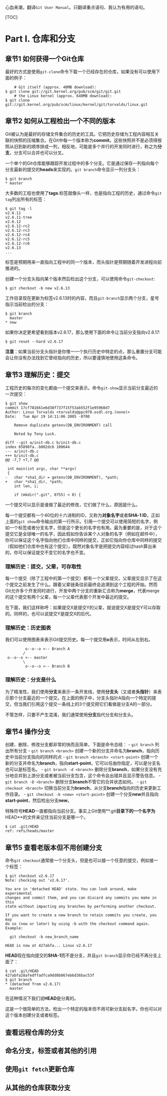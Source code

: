 
心血来潮，翻译`Git User Manual`。只翻译重点语句、我认为有用的语句。

[TOC]

# Part I. 仓库和分支 #
## 章节1  如何获得一个Git仓库 ##
最好的方式是使用`git-clone`命令下载一个已经存在的仓库，如果没有可以使用下面的例子：
```
	# Git itself (approx. 40MB download):
$ git clone git://git.kernel.org/pub/scm/git/git.git
	# the Linux kernel (approx. 640MB download):
$ git clone git://git.kernel.org/pub/scm/linux/kernel/git/torvalds/linux.git
```

## 章节2  如何从工程检出一个不同的版本 ##
Git被认为是最好的存储文件集合的历史的工具。它把历史存储为工程内容相互关联的快照的压缩集合。在Git中每一个版本称为**commit**。这些快照并不是必须得按照从旧到新的顺序排成一列，相反地，可能是多个并行的开发同时进行，称之为**分支**，分支可以合并也可以分叉。

一个单个的Git仓库能够跟踪开发过程中的多个分支。它是通过保存一列指向每个分支最新的提交的**heads**来实现的。`git branch`命令显示一列分支头：
```
$ git branch
* master
```

大多数的工程也使用了**tags**.标签就像头一样，也是指向工程的历史，通过命令`git tag`列出所有的标签：
```
$ git tag -l
v2.6.11
v2.6.11-tree
v2.6.12
v2.6.12-rc2
v2.6.12-rc3
v2.6.12-rc4
v2.6.12-rc5
v2.6.12-rc6
v2.6.13
...
```

标签是预期用来一直指向工程中的同一个版本，而头指针是预期随着开发进程向前推进的。

创建一个分支头指向某个版本然后检出这个分支，可以使用命令`git-checkout`:
```
$ git checkout -b new v2.6.13
```

工作目录现在更新为标签v2.6.13时的内容，而且`git-branch`显示两个分支，星号指示当前检出的分支：
```
$ git branch
  master
* new
```

如果你决定更希望看到版本v2.6.17，那么使用下面的命令让当前分支指向v2.6.17:
```
$ git reset --hard v2.6.17
```

**注意**：如果当前分支头指针是你惟一一个执行历史中特定的点，那么重置分支可能会让你没有办法找到它曾经指向的历史，所以要谨慎地使用这条命令。


## 章节3  理解历史：提交 ##
工程历史的每次的变化都由一个提交来表示。命令`git-show`显示当前分支最近的一次提交：
```
$ git show
commit 17cf781661e6d38f737f15f53ab552f1e95960d7
Author: Linus Torvalds <torvalds@ppc970.osdl.org.(none)>
Date:   Tue Apr 19 14:11:06 2005 -0700

    Remove duplicate getenv(DB_ENVIRONMENT) call

    Noted by Tony Luck.

diff --git a/init-db.c b/init-db.c
index 65898fa..b002dc6 100644
--- a/init-db.c
+++ b/init-db.c
@@ -7,7 +7,7 @@

 int main(int argc, char **argv)
 {
-	char *sha1_dir = getenv(DB_ENVIRONMENT), *path;
+	char *sha1_dir, *path;
 	int len, i;

 	if (mkdir(".git", 0755) < 0) {
```

一个提交可以显示是谁做了最近的修改，它们做了什么，原因是什么。

每一个提交都有一个40位的十六进制的ID，又称为**对象名字**或者**SHA-1 ID**，正如上面的`git show`命令输出的第一行所示。引用一个提交可以使用简短的名字，例如一个标签或者分支名字，但是这个更长的名字也有用。最为重要的是，对于这个提交它是全球唯一的名字，因此假如你告诉某个人对象的名字（例如在邮件中），你可以保证这个名字指向他们仓库中同样的提交，正如它指向你仓库中同样的提交（假如他们仓库中也有这个提交）。既然对象名字是把提交内容经过hash算出来的，你可以保证提交不变它的名字也不变。

### 理解历史：提交，父辈，可存取性 ###
每一个提交（除了工程中的第一个提交）都有一个父辈提交，父辈提交显示了在这个提交之前发生了什么。跟着父辈链条往前最终会追溯到这个工程的开始。然而Git允许多个开发同时进行，开发中两个分支的重新汇合称为**merge**，代表merge的这个提交有两个父辈，每一个父辈代表那个开发中最近的提交。

在下面，我们这样称呼：如果提交X是提交Y的父辈，就说提交X是提交Y可以存取的。同样的，也可以说提交Y是提交X的后代。

### 理解历史：历史图表 ###
我们可以使用图表来表示Git提交历史。每一个提交用**o**表示，时间从左到右。

```
         o--o--o <-- Branch A
        /
 o--o--o <-- master
        \
         o--o--o <-- Branch B
```

### 理解历史：分支是什么 ###
为了精准性，我们使用**分支**来表示一条开发线，使用**分支头**（又或者**头指针**）来表示那个分支最近的一个提交。在上面的例子中，分支头指针A指向一个特定的提交，但当我们引用这个提交一条线上的3个提交把它们看做是分支A的一部分。

不管怎样，只要不产生混淆，我们通常使用**分支**指代分支和分支头。



## 章节4  操作分支 ##

创建、删除、修改分支都非常的快而且简单，下面是命令总结：
	- `git branch` 列出所有分支
	- `git branch <branch>` 创建一个新的分支并命名为**branch**，指向历史中当前分支指向的同样的点
	- `git branch <branch> <start-point>` 创建一个新的分支并命名为**branch**，指向**start-point**，它可以任由你指定，可以是分支名也可以是标签名。
	- `git branch -d <branch>` 删除分支**branch**，如果分支没有充分地合并到上游分支或者被当前分支包含，这个命令会出错并且显示警告信息。
	- `git branch -D <branch>` 删除分支**branch**不管它的合并状态如何。
	- `git checkout <branch>` 切换当前分支为**branch**，从分支**branch**指向的历史来更新工作目录。
	- `git checkout -b <new> <start-point>` 创建一个分支**new**并且指向**start-point**，然后检出分支**new**。

特殊符号**HEAD**一直都指向当前分支。事实上Git使用**.git**目录下的一个名字为**HEAD**的文件来记住当前分支是哪一个。

```
$ cat .git/HEAD
ref: refs/heads/master
```


## 章节5  查看老版本但不用创建分支 ##
命令`git checkout`通常接一个分支头，但是也可以接一个任意的提交，例如接一个标签：
```
$ git checkout v2.6.17
Note: checking out 'v2.6.17'.

You are in 'detached HEAD' state. You can look around, make experimental
changes and commit them, and you can discard any commits you make in this
state without impacting any branches by performing another checkout.

If you want to create a new branch to retain commits you create, you may
do so (now or later) by using -b with the checkout command again. Example:

  git checkout -b new_branch_name

HEAD is now at 427abfa... Linux v2.6.17
```

**HEAD**现在指向提交的**SHA-1**而不是分支，并且`git branch`显示你已经不再分支上面了：
```
$ cat .git/HEAD
427abfa28afedffadfca9dd8b067eb6d36bac53f
$ git branch
* (detached from v2.6.17)
  master
```

在这种情况下我们说**HEAD**是分离的。

这是一个很简单的方法，检出一个特定的版本但不用可新分支起名字。你也可以对这个版本创建分支或者标签。


## 查看远程仓库的分支 ##
## 命名分支，标签或者其他的引用 ##
## 使用`git fetch`更新仓库 ##
## 从其他的仓库获取分支 ##